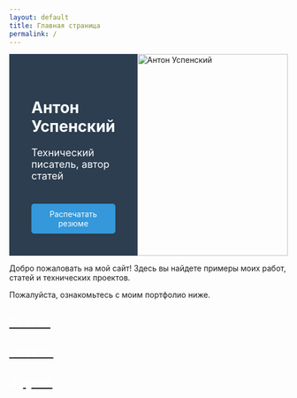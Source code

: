 ```yaml
---
layout: default
title: Главная страница
permalink: /
---
```


<link rel="stylesheet" href="https://antonuspenskiy.github.io/assets/style.css">

<!-- Верхний блок с информацией -->
<div class="intro-section" style="display: flex; align-items: stretch; margin-bottom: 40px; max-width: 1200px; margin: 0 auto;">
    <!-- Левая колонка -->
    <div class="intro-text" style="background-color: #2c3e50; color: white; padding: 40px; width: 33%; display: flex; flex-direction: column; justify-content: space-between;">
        <div>
            <h1 style="margin-bottom: 20px;">Антон Успенский</h1>
            <p style="margin-bottom: 40px; font-size: 18px;">Технический писатель, автор статей</p>
        </div>
        <a href="/CV/" class="print-button" style="display: inline-block; background-color: #3498db; color: white; padding: 10px 20px; text-decoration: none; border-radius: 5px; text-align: center;">Распечатать резюме</a>
    </div>
    <!-- Правая колонка (фотография) -->
    <div class="intro-image" style="width: 67%;">
        <img src="https://antonuspenskiy.github.io/assets/index/Main.jpg" alt="Антон Успенский" style="width: 100%; height: 100%; object-fit: cover;">
    </div>
</div>

<!-- Приветственный текст -->
<div class="welcome-text" style="margin-bottom: 40px; max-width: 1200px; margin: 0 auto;">
    <p>Добро пожаловать на мой сайт! Здесь вы найдете примеры моих работ, статей и технических проектов. </p>
    <p>Пожалуйста, ознакомьтесь с моим портфолио ниже.</p>
</div>

<!-- Кнопки для перехода -->
<div class="button-container" style="max-width: 1200px; margin: 0 auto;">
    <a href="/articles/" class="button" style="background-image: url('{{ 'https://antonuspenskiy.github.io/assets/cover-1920.jpg' | relative_url }}');">
        <h2 style="color: white; text-decoration: none;">Статьи</h2>
    </a>
    <a href="/reports/" class="button" style="background-image: url('{{ 'https://antonuspenskiy.github.io/assets/cover-1920.jpg' | relative_url }}');">
        <h2 style="color: white; text-decoration: none;">Отчеты</h2>
    </a>
    <a href="/other/" class="button" style="background-image: url('{{ 'https://antonuspenskiy.github.io/assets/cover-1920.jpg' | relative_url }}');">
        <h2 style="color: white; text-decoration: none;">Другое</h2>
    </a>
</div>
